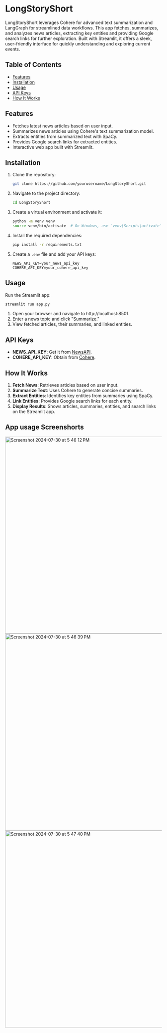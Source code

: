 # LongStoryShort
LongStoryShort leverages Cohere for advanced text summarization and LangGraph for streamlined data workflows. This app fetches, summarizes, and analyzes news articles, extracting key entities and providing Google search links for further exploration. Built with Streamlit, it offers a sleek, user-friendly interface for quickly understanding and exploring current events.

## Table of Contents

- [Features](#features)
- [Installation](#installation)
- [Usage](#usage)
- [API Keys](#api-keys)
- [How It Works](#how-it-works)

## Features

- Fetches latest news articles based on user input.
- Summarizes news articles using Cohere's text summarization model.
- Extracts entities from summarized text with SpaCy.
- Provides Google search links for extracted entities.
- Interactive web app built with Streamlit.

## Installation

1. Clone the repository:

    ```bash
    git clone https://github.com/yourusername/LongStoryShort.git
    ```

2. Navigate to the project directory:

    ```bash
    cd LongStoryShort
    ```

3. Create a virtual environment and activate it:

    ```bash
    python -m venv venv
    source venv/bin/activate  # On Windows, use `venv\Scripts\activate`
    ```

4. Install the required dependencies:

    ```bash
    pip install -r requirements.txt
    ```

5. Create a `.env` file and add your API keys:

    ```
    NEWS_API_KEY=your_news_api_key
    COHERE_API_KEY=your_cohere_api_key
    ```

## Usage

Run the Streamlit app:

```bash
streamlit run app.py
```

1. Open your browser and navigate to http://localhost:8501.
2. Enter a news topic and click "Summarize."
3. View fetched articles, their summaries, and linked entities.


## API Keys

- **NEWS_API_KEY**: Get it from [NewsAPI](https://newsapi.org/).
- **COHERE_API_KEY**: Obtain from [Cohere](https://cohere.ai/).

## How It Works

1. **Fetch News**: Retrieves articles based on user input.
2. **Summarize Text**: Uses Cohere to generate concise summaries.
3. **Extract Entities**: Identifies key entities from summaries using SpaCy.
4. **Link Entities**: Provides Google search links for each entity.
5. **Display Results**: Shows articles, summaries, entities, and search links on the Streamlit app.

## App usage Screenshorts
<img width="631" alt="Screenshot 2024-07-30 at 5 46 12 PM" src="https://github.com/user-attachments/assets/173a3bf8-405e-43dc-9605-996a508c3358">
<img width="631" alt="Screenshot 2024-07-30 at 5 46 39 PM" src="https://github.com/user-attachments/assets/28479442-0bc8-4b72-9c7e-4bf505e84b1d">
<img width="631" alt="Screenshot 2024-07-30 at 5 47 40 PM" src="https://github.com/user-attachments/assets/3a44dee1-1851-4cad-be3e-544255cf0d0a">







